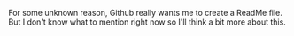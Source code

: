 For some unknown reason, Github really wants me to create a ReadMe file. But I don't know what to mention right now so I'll think a bit more about this.

<!---
MoradEnCours/MoradEnCours is a ✨ special ✨ repository because its `README.md` (this file) appears on your GitHub profile.
You can click the Preview link to take a look at your changes.
--->

